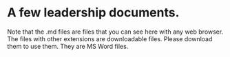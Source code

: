 # A few leadership documents.

Note that the .md files are files that you can see here with any web browser.  The files with other extensions are downloadable files.  Please download them to use them.  They are MS Word files.
